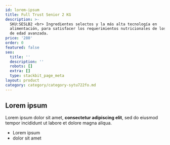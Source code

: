 ```yaml
---
id: lorem-ipsum
title: Full Trust Senior 2 KG
description: >-
  SKU:SESLB2 <br> Ingredientes selectos y la más alta tecnología en
  alimentación, para satisfacer los requerimientos nutricionales de los perros
  de edad avanzada. 
price: '280'
order: 0
featured: false
seo:
  title: ''
  description: ''
  robots: []
  extra: []
  type: stackbit_page_meta
layout: product
category: category/category-sytu722fo.md
---
```

## Lorem ipsum

Lorem ipsum dolor sit amet, **consectetur adipiscing elit**, sed do eiusmod tempor incididunt ut labore et dolore magna aliqua.

- Lorem ipsum
- dolor sit amet